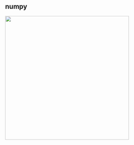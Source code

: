 ## numpy

<img align="center" src="https://user-images.githubusercontent.com/46066018/125078922-ab875000-e0e0-11eb-9fbd-92d267d16865.png" width=400 >


